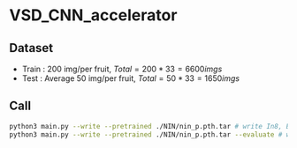 # VSD_CNN_accelerator

## Dataset
* Train : 200 img/per fruit, $Total = 200 * 33 = 6600 imgs$
* Test : Average 50 img/per fruit, $Total = 50 * 33 = 1650 imgs$

## Call
```bash
python3 main.py --write --pretrained ./NIN/nin_p.pth.tar # write In8, Bias32, Out8
python3 main.py --write --pretrained ./NIN/nin_p.pth.tar --evaluate # writeW2, W8
```

